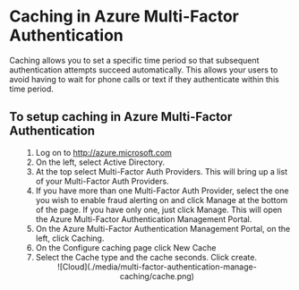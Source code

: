 <properties 
	pageTitle="Azure Multi-Factor Authentication Caching" 
	description="This describes how to use the Azure Multi-Factor Authentication feature - caching." 
	services="multi-factor-authentication" 
	documentationCenter="" 
	authors="billmath" 
	manager="terrylan" 
	editor="bryanla"/>

<tags 
	ms.service="multi-factor-authentication" 
	ms.workload="identity" 
	ms.tgt_pltfrm="na" 
	ms.devlang="na" 
	ms.topic="article" 
	ms.date="06/02/2015" 
	ms.author="billmath"/>

# Caching in Azure Multi-Factor Authentication

Caching allows you to set a specific time period so that subsequent authentication attempts succeed automatically.  This allows your users to avoid having to wait for phone calls or text if they authenticate within this time period.



## To setup caching in Azure Multi-Factor Authentication
<ol>

1. Log on to http://azure.microsoft.com
2. On the left, select Active Directory.
3. At the top select Multi-Factor Auth Providers. This will bring up a list of your Multi-Factor Auth Providers.
4. If you have more than one Multi-Factor Auth Provider, select the one you wish to enable fraud alerting on and click Manage at the bottom of the page. If you have only one, just click Manage. This will open the Azure Multi-Factor Authentication Management Portal.
5. On the Azure Multi-Factor Authentication Management Portal, on the left, click Caching.
6. On the Configure caching page click New Cache
7. Select the Cache type and the cache seconds.  Click create.


<center>![Cloud](./media/multi-factor-authentication-manage-caching/cache.png)</center>

